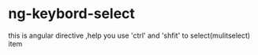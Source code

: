 # ng-keybord-select
this is angular directive ,help you use 'ctrl' and 'shfit' to select(mulitselect) item
